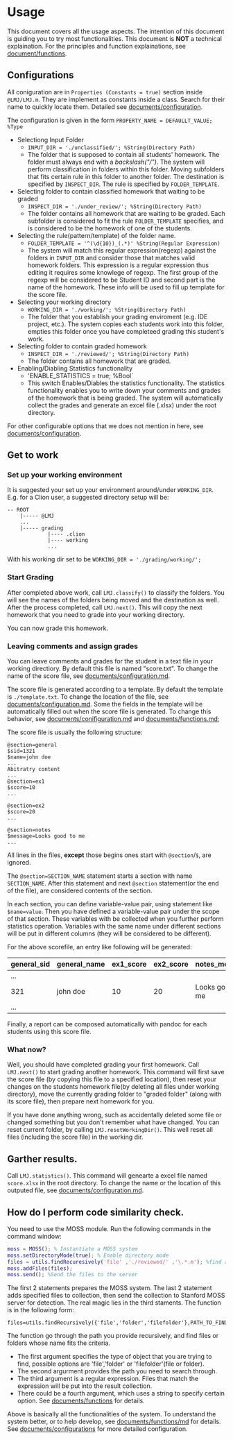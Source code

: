 # Usage

This document covers all the usage aspects. 
The intention of this document is guiding you to try most functionalities. 
This document is **NOT** a technical explaination. For the principles and function explainations, see [document/functions](functions.md).

## Configurations
All coniguration are in `Properties (Constants = true)` section inside `@LMJ/LMJ.m`. They are implement as constants inside a class. Search for their name to quickly locate them. Detailed see [documents/configuration](configurations.md).

The configuration is given in the form `PROPERTY_NAME = DEFAULLT_VALUE; %Type`
    
* Selectiong Input Folder
    *  `INPUT_DIR = './unclassified/'; %String(Directory Path)`
    *  The folder that is supposed to contain all students' homework. The folder must always end with a *backslash("/")*. The system will perform classification in folders within this folder. Moving subfolders that fits certain rule in this folder to another folder. The destination is specified by `INSPECT_DIR`. The rule is specified by `FOLDER_TEMPLATE`.
* Selecting folder to contain classified homework that waiting to be graded
    * `INSPECT_DIR = './under_review/'; %String(Directory Path)`
    * The folder contains all homework that are waiting to be graded. Each subfolder is considered to fit the rule `FOLDER_TEMPLATE` specifies, and is considered to be the homework of one of the students.
* Selecting the rule(pattern/template) of the folder name.
    * `FOLDER_TEMPLATE = '^(\d{10})_(.*)' %String(Regular Expression)`
    * The system will match this regular expression(regexp) against the folders in `INPUT_DIR` and consider those that matches valid homework folders. This expression is a regular expression thus editing it requires some knowlege of regexp. The first group of the regexp will be considered to be Student ID and second part is the name of the homework. These info will be used to fill up template for the score file.
* Selecting your working directory
    * `WORKING_DIR = './working/'; %String(Directory Path)`
    * The folder that you establish your grading enviroment (e.g. IDE project, etc.). The system copies each students work into this folder, empties this folder once you have completeed grading this student's work. 
* Selecting folder to contain graded homework
    * `INSPECT_DIR = './reviewed/'; %String(Directory Path)`
    * The folder contains all homework that are graded.
* Enabling/Diabling Statistics functionality
    * 'ENABLE_STATISTICS = true; %Bool`
    * This switch Enables/Diables the statistics functionality. The statistics functionality enables you to write down your comments and grades of the homework that is being graded. The system will automatically collect the grades and generate an excel file (.xlsx) under the root directory.
    
For other configurable options that we does not mention in here, see [documents/configuration](configurations.md).

## Get to work

### Set up your working environment
It is suggested your set up your environment around/under `WORKING_DIR`. E.g. for a Clion user, a suggested directory setup will be:
```
-- ROOT
    |----- @LMJ
    ...
    |----- grading
             |---- .clion
             |---- working
             ...
```
With his working dir set to be `WORKING_DIR = './grading/working/';`

### Start Grading
After completed above work, call `LMJ.classify()` to classify the folders. You will see the names of the folders being moved and the destination as well. After the process completed, call `LMJ.next()`. This will copy the next homework that you need to grade into your working directory. 

You can now grade this homework.

### Leaving comments and assign grades
You can leave comments and grades for the student in a text file in your working directiory. By default this file is named "score.txt". To change the name of the score file, see [documents/configuration.md](configurations.md). 

The score file is generated according to a template. By default the template is `./template.txt`. To change the location of the file, see [documents/configuration.md](configurations.md). Some the fields in the template will be automatically filled out when the score file is generated. To change this behavior, see [documents/conifiguration.md](configuration.md) and [documents/functions.md](functions.md);

The score file is usually the following structure:
```
@section=general
$sid=1321
$name=john doe
...
Abitratry content
...
@section=ex1
$score=10
...

@section=ex2
$score=20
...

@section=notes
$message=Looks good to me
...

```
All lines in the files, **except** those begins ones start with `@section`/`$`, are ignored. 

The `@section=SECTION_NAME` statement starts a section with name `SECTION_NAME`. After this statement and next `@section` statement(or the end of the file), are considered contents of the section.

In each section, you can define variable-value pair, using statement like `$name=value`. Then you have defined a variable-value pair under the scope of that section. These variables with be collected when you further perform statistics operation. Variables with the same name under different sections will be put in different columns (they will be considered to be different).

For the above scorefile, an entry like following will be generated:

general_sid | general_name | ex1_score | ex2_score | notes_message
------------|--------------|-----------|-----------|-------------
...| | | |
321|john doe| 10 | 20|Looks good to me
...| | | |

Finally, a report can be composed automatically with pandoc for each students using this score file. 

### What now?
Well, you should have completed grading your first homework. Call `LMJ.next()` to start grading another homework. This command will first save the score file (by copying this file to a specified location), then reset your changes on the students homework file(by deleting all files under working directory), move the currently grading folder to "graded folder" (along with its score file), then prepare next homework for you. 

If you have done anything wrong, such as accidentally deleted some file or changed something but you don't remember what have changed. You can reset current folder, by calling `LMJ.resetWorkingDir()`. This well reset all files (including the score file) in the working dir. 

## Garther results.

Call `LMJ.statistics()`. This command will genearte a excel file named `score.xlsx` in the root directory. To change the name or the location of this outputed file, see [documents/configuration.md](configurations.md).

## How do I perform code similarity check.
You need to use the MOSS module. Run the following commands in the command window:

```matlab 
moss = MOSS(); % Instantiate a MOSS system
moss.setDirectoryMode(true); % Enable directory mode
files = utils.findRecuresively('file' ,'./reviewed/' ,'\.*.m'); %find all ".m" files in './reviewed'
moss.addFiles(files); 
moss.send(); %Send the files to the server
```
The first 2 statements prepares the MOSS system. The last 2 statement adds specified files to collection, then send the collection to Stanford MOSS server for detection. The real magic lies in the third staments. The function is in the following form:

    files=utils.findRecursively({'file','folder','filefolder'},PATH_TO_FIND,CRITERIA);
    
The function go through the path you provide recursively, and find files or folders whose name fits the criteria. 
* The first argument specifies the type of object that you are trying to find, possible options are 'file','folder' or 'filefolder'(file or folder).
*  The second argurment provides the path you need to search through.
*  The third argument is a regular expression. Files that match the expression will be put into the result collection.
* There could be a fourth argument, which uses a string to specify certain option. See [documents/functions](functions.md) for details.

Above is basically all the functionalities of the system. To understand the system better, or to help develop, see [documents/functions/md](functions.md) for details. See [documents/configurations](configurations.md) for more detailed configuration. 